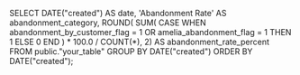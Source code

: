 SELECT 
  DATE("created") AS date,
  'Abandonment Rate' AS abandonment_category,
  ROUND(
    SUM(
      CASE 
        WHEN abandonment_by_customer_flag = 1 OR amelia_abandonment_flag = 1 THEN 1 
        ELSE 0 
      END
    ) * 100.0 / COUNT(*),
  2) AS abandonment_rate_percent
FROM public."your_table"
GROUP BY DATE("created")
ORDER BY DATE("created");
